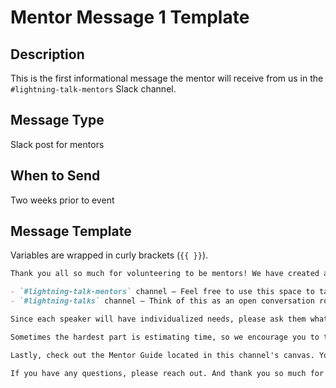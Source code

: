 # Mentor Message 1 Template

## Description

This is the first informational message the mentor will receive from us in the `#lightning-talk-mentors` Slack channel.

## Message Type

Slack post for mentors

## When to Send

Two weeks prior to event

## Message Template

Variables are wrapped in curly brackets (`{{ }}`).

````md
Thank you all so much for volunteering to be mentors! We have created a couple of channels for clearer and more direct communication:

- `#lightning-talk-mentors` channel – Feel free to use this space to talk openly about mentoring or ask any questions you might have in order to best support the speaker(s) you're paired with
- `#lightning-talks` channel – Think of this as an open conversation room for you to support and cheer each other on, talk about the things you're excited about, ask for a second set of eyes, and to find larger group support

Since each speaker will have individualized needs, please ask them what type of support they are hoping for. Some suggestions are idea and organization brainstorming, slide review – if they have slides – talk rehearsal, and pacing.

Sometimes the hardest part is estimating time, so we encourage you to talk about this.

Lastly, check out the Mentor Guide located in this channel's canvas. You can access it by clicking on the button in the top right corner that looks like a note with a plus sign.

If you have any questions, please reach out. And thank you so much for supporting our speakers and the Virtual Coffee community!
````

